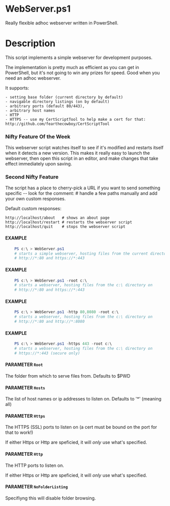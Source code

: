 # WebServer.ps1

Really flexible adhoc webserver written in PowerShell.

# Description

   This script implements a simple webserver for development purposes.

   The implementation is pretty much as efficient as you can get in PowerShell,
   but it's not going to win any prizes for speed. Good when you need an adhoc
   webserver.
   
   It supports:
   
    - setting base folder (current directory by default)
    - navigable directory listings (on by default)
    - arbitrary ports (default 80/443),
    - arbitrary host names    
    - HTTP  
    - HTTPS -- use my CertScriptTool to help make a cert for that: http://github.com/fearthecowboy/CertScriptTool 
   
### Nifty Feature Of the Week
   
   This webserver script watches itself to see if it's modified and restarts 
   itself when it detects a new version. This makes it really easy to launch 
   the webserver, then open this script in an editor, and make changes that
   take effect immediately upon saving.
   
### Second Nifty Feature

   The script has a place to cherry-pick a URL if you want to send something 
   specific -- look for the comment: 
       # handle a few paths manually
   and add your own custom responses.
   
   Default custom responses:
    
    http://localhost/about   # shows an about page
    http://localhost/restart # restarts the webserver script
    http://localhost/quit    # stops the webserver script

#### EXAMPLE

``` powershell
    PS c:\ > WebServer.ps1 
    # starts a simple webserver, hosting files from the current directory on 
    # http://*:80 and https://*:443 
```

#### EXAMPLE

``` powershell
    PS c:\ > WebServer.ps1 -root c:\
    # starts a webserver, hosting files from the c:\ directory on 
    # http://*:80 and https://*:443 
```
   
#### EXAMPLE

``` powershell
    PS c:\ > WebServer.ps1 -http 80,8080 -root c:\
    # starts a webserver, hosting files from the c:\ directory on 
    # http://*:80 and http://*:8080
```    
    
#### EXAMPLE

``` powershell    
    PS c:\ > WebServer.ps1 -https 443 -root c:\
    # starts a webserver, hosting files from the c:\ directory on 
    # https://*:443 (secure only)
```

#### PARAMETER `Root`
  The folder from which to serve files from. Defaults to $PWD
  
#### PARAMETER `Hosts`
  The list of host names or ip addresses to listen on. Defaults to '*' (meaning all)
  
#### PARAMETER `Https`
  The HTTPS (SSL) ports to listen on (a cert must be bound on the port for that to work!)
  
  If either Https or Http are speficied, it will *only* use what's specified.

#### PARAMETER `Http`
  The HTTP ports to listen on.
  
  If either Https or Http are speficied, it will *only* use what's specified.
  
#### PARAMETER `NoFolderListing`
  Specifiyng this will disable folder browsing.